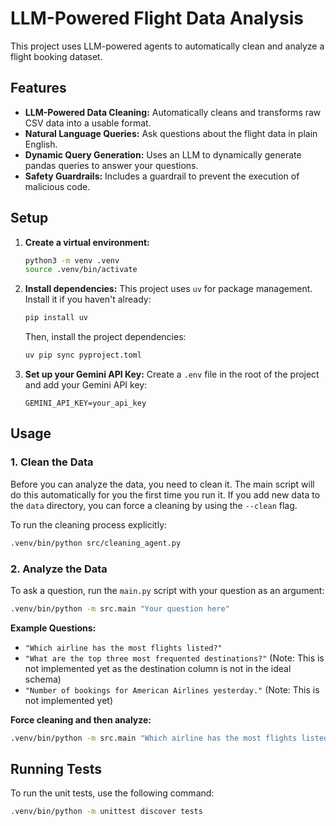 
# LLM-Powered Flight Data Analysis

This project uses LLM-powered agents to automatically clean and analyze a flight booking dataset.

## Features

- **LLM-Powered Data Cleaning:** Automatically cleans and transforms raw CSV data into a usable format.
- **Natural Language Queries:** Ask questions about the flight data in plain English.
- **Dynamic Query Generation:** Uses an LLM to dynamically generate pandas queries to answer your questions.
- **Safety Guardrails:** Includes a guardrail to prevent the execution of malicious code.

## Setup

1.  **Create a virtual environment:**
    ```bash
    python3 -m venv .venv
    source .venv/bin/activate
    ```

2.  **Install dependencies:**
    This project uses `uv` for package management. Install it if you haven't already:
    ```bash
    pip install uv
    ```
    Then, install the project dependencies:
    ```bash
    uv pip sync pyproject.toml
    ```

3.  **Set up your Gemini API Key:**
    Create a `.env` file in the root of the project and add your Gemini API key:
    ```
    GEMINI_API_KEY=your_api_key
    ```

## Usage

### 1. Clean the Data

Before you can analyze the data, you need to clean it. The main script will do this automatically for you the first time you run it. If you add new data to the `data` directory, you can force a cleaning by using the `--clean` flag.

To run the cleaning process explicitly:
```bash
.venv/bin/python src/cleaning_agent.py
```

### 2. Analyze the Data

To ask a question, run the `main.py` script with your question as an argument:

```bash
.venv/bin/python -m src.main "Your question here"
```

**Example Questions:**

-   `"Which airline has the most flights listed?"`
-   `"What are the top three most frequented destinations?"` (Note: This is not implemented yet as the destination column is not in the ideal schema)
-   `"Number of bookings for American Airlines yesterday."` (Note: This is not implemented yet)

**Force cleaning and then analyze:**
```bash
.venv/bin/python -m src.main "Which airline has the most flights listed?" --clean
```

## Running Tests

To run the unit tests, use the following command:

```bash
.venv/bin/python -m unittest discover tests
```
